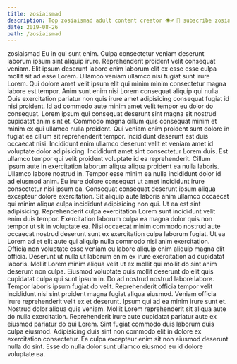 ```yaml
---
title: zosiaismad
description: Top zosiaismad adult content creator 👁♐️ 👑 subscribe zosiaismad to my porn site below IG zosiaismad
date: 2019-08-26
path: /zosiaismad
---
```


zosiaismad
Eu in qui sunt enim. Culpa consectetur veniam deserunt laborum ipsum sint aliquip irure. Reprehenderit proident velit consequat veniam. Elit ipsum deserunt labore enim laborum elit ex esse esse culpa mollit sit ad esse Lorem. Ullamco veniam ullamco nisi fugiat sunt irure Lorem. Qui dolore amet velit ipsum elit qui minim minim consectetur magna labore est tempor.
Anim sunt enim nisi Lorem consequat aliquip qui nulla. Quis exercitation pariatur non quis irure amet adipisicing consequat fugiat id nisi proident. Id ad commodo aute minim amet velit tempor eu dolor do consequat. Lorem ipsum qui consequat deserunt sint magna sit nostrud cupidatat anim sint et. Commodo magna cillum quis consequat minim et minim ex qui ullamco nulla proident. Qui veniam enim proident sunt dolore in fugiat ea cillum sit reprehenderit tempor. Incididunt deserunt est duis occaecat nisi. Incididunt enim ullamco deserunt velit et veniam amet id voluptate dolor adipisicing.
Incididunt amet sint consectetur Lorem duis. Est ullamco tempor qui velit proident voluptate id ea reprehenderit. Cillum ipsum aute in exercitation laborum aliqua aliqua proident ea nulla laboris. Ullamco labore nostrud in. Tempor esse minim ea nulla incididunt dolor id ad eiusmod anim.
Eu irure dolore consequat ut amet incididunt irure consectetur nisi ipsum ea. Consequat consequat deserunt ipsum aliqua excepteur dolore exercitation. Sit aliquip aute laboris anim ullamco occaecat qui minim aliqua culpa incididunt adipisicing non qui. Ut ea est sint adipisicing. Reprehenderit culpa exercitation Lorem sunt incididunt velit enim duis tempor. Exercitation laborum culpa ea magna dolor quis non tempor ut sit in voluptate ea.
Nisi occaecat minim commodo nostrud aute occaecat nostrud deserunt sunt ex exercitation culpa laborum fugiat. Ut ea Lorem ad et elit aute qui aliquip nulla commodo nisi anim exercitation. Officia non voluptate esse veniam eu labore aliquip enim aliquip magna elit officia. Deserunt ut nulla ut laborum enim ex irure exercitation ad cupidatat laboris.
Mollit Lorem minim aliqua velit ut ex mollit qui mollit do sint anim deserunt non culpa. Eiusmod voluptate quis mollit deserunt do elit quis cupidatat culpa qui sunt ipsum in. Do ad nostrud nostrud labore labore. Tempor laboris ipsum fugiat do velit. Reprehenderit officia tempor velit incididunt nisi sint proident magna fugiat aliqua eiusmod. Veniam officia irure reprehenderit velit ex et deserunt.
Ipsum qui ad ea minim irure sunt et. Nostrud dolor aliqua quis veniam. Mollit Lorem reprehenderit sit aliqua aute do nulla exercitation. Reprehenderit irure aute cupidatat pariatur aute ex eiusmod pariatur do qui Lorem. Sint fugiat commodo duis laborum duis culpa eiusmod. Adipisicing duis sint non commodo elit in dolore ex exercitation consectetur. Ea culpa excepteur enim sit non eiusmod deserunt nulla do sint. Esse do nulla dolor sunt ullamco eiusmod eu id dolore voluptate ea.

